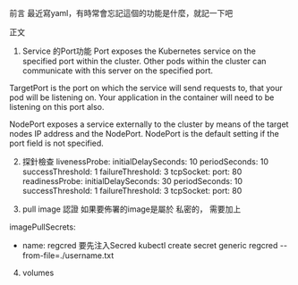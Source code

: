 前言
  最近寫yaml，有時常會忘記這個的功能是什麼，就記一下吧

正文

1. Service 的Port功能
Port exposes the Kubernetes service on the specified port within the cluster. Other pods within the cluster can communicate with this server on the specified port.

TargetPort is the port on which the service will send requests to, that your pod will be listening on. Your application in the container will need to be listening on this port also.

NodePort exposes a service externally to the cluster by means of the target nodes IP address and the NodePort. NodePort is the default setting if the port field is not specified.

2. 探針檢查
livenessProbe:
  initialDelaySeconds: 10
  periodSeconds: 10
  successThreshold: 1
  failureThreshold: 3
  tcpSocket:
    port: 80
readinessProbe:
  initialDelaySeconds: 30
  periodSeconds: 10
  successThreshold: 1
  failureThreshold: 3
  tcpSocket:
    port: 80

3. pull image 認證
如果要佈署的image是屬於 私密的，
需要加上

imagePullSecrets:
  - name: regcred
要先注入Secred
kubectl create secret generic regcred --from-file=./username.txt

4. volumes
